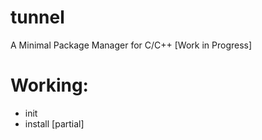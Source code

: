# tunnel
A Minimal Package Manager for C/C++ [Work in Progress]

# Working:
+ init
+ install [partial]
